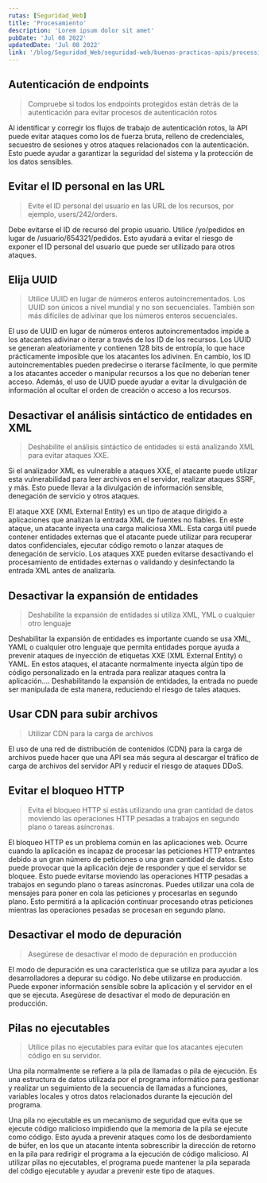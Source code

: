 ```yaml
---
rutas: [Seguridad_Web]
title: 'Procesamiento'
description: 'Lorem ipsum dolor sit amet'
pubDate: 'Jul 08 2022'
updatedDate: 'Jul 08 2022'
link: '/blog/Seguridad_Web/seguridad-web/buenas-practicas-apis/processing'
---
```


## Autenticación de endpoints
> Compruebe si todos los endpoints protegidos están detrás de la autenticación para evitar procesos de autenticación rotos

Al identificar y corregir los flujos de trabajo de autenticación rotos, la API puede evitar ataques como los de fuerza bruta, relleno de credenciales, secuestro de sesiones y otros ataques relacionados con la autenticación. Esto puede ayudar a garantizar la seguridad del sistema y la protección de los datos sensibles.

## Evitar el ID personal en las URL
> Evite el ID personal del usuario en las URL de los recursos, por ejemplo, users/242/orders.

Debe evitarse el ID de recurso del propio usuario. Utilice /yo/pedidos en lugar de /usuario/654321/pedidos. Esto ayudará a evitar el riesgo de exponer el ID personal del usuario que puede ser utilizado para otros ataques.

## Elija UUID
> Utilice UUID en lugar de números enteros autoincrementados. Los UUID son únicos a nivel mundial y no son secuenciales. También son más difíciles de adivinar que los números enteros secuenciales.

El uso de UUID en lugar de números enteros autoincrementados impide a los atacantes adivinar o iterar a través de los ID de los recursos. Los UUID se generan aleatoriamente y contienen 128 bits de entropía, lo que hace prácticamente imposible que los atacantes los adivinen. En cambio, los ID autoincrementables pueden predecirse o iterarse fácilmente, lo que permite a los atacantes acceder o manipular recursos a los que no deberían tener acceso. Además, el uso de UUID puede ayudar a evitar la divulgación de información al ocultar el orden de creación o acceso a los recursos.

## Desactivar el análisis sintáctico de entidades en XML
> Deshabilite el análisis sintáctico de entidades si está analizando XML para evitar ataques XXE.

Si el analizador XML es vulnerable a ataques XXE, el atacante puede utilizar esta vulnerabilidad para leer archivos en el servidor, realizar ataques SSRF, y más. Esto puede llevar a la divulgación de información sensible, denegación de servicio y otros ataques.

El ataque XXE (XML External Entity) es un tipo de ataque dirigido a aplicaciones que analizan la entrada XML de fuentes no fiables. En este ataque, un atacante inyecta una carga maliciosa XML. Esta carga útil puede contener entidades externas que el atacante puede utilizar para recuperar datos confidenciales, ejecutar código remoto o lanzar ataques de denegación de servicio. Los ataques XXE pueden evitarse desactivando el procesamiento de entidades externas o validando y desinfectando la entrada XML antes de analizarla.

## Desactivar la expansión de entidades
> Deshabilite la expansión de entidades si utiliza XML, YML o cualquier otro lenguaje

Deshabilitar la expansión de entidades es importante cuando se usa XML, YAML o cualquier otro lenguaje que permita entidades porque ayuda a prevenir ataques de inyección de etiquetas XXE (XML External Entity) o YAML. En estos ataques, el atacante normalmente inyecta algún tipo de código personalizado en la entrada para realizar ataques contra la aplicación.... Deshabilitando la expansión de entidades, la entrada no puede ser manipulada de esta manera, reduciendo el riesgo de tales ataques.

## Usar CDN para subir archivos
> Utilizar CDN para la carga de archivos

El uso de una red de distribución de contenidos (CDN) para la carga de archivos puede hacer que una API sea más segura al descargar el tráfico de carga de archivos del servidor API y reducir el riesgo de ataques DDoS.

## Evitar el bloqueo HTTP
> Evita el bloqueo HTTP si estás utilizando una gran cantidad de datos moviendo las operaciones HTTP pesadas a trabajos en segundo plano o tareas asíncronas.

El bloqueo HTTP es un problema común en las aplicaciones web. Ocurre cuando la aplicación es incapaz de procesar las peticiones HTTP entrantes debido a un gran número de peticiones o una gran cantidad de datos. Esto puede provocar que la aplicación deje de responder y que el servidor se bloquee. Esto puede evitarse moviendo las operaciones HTTP pesadas a trabajos en segundo plano o tareas asíncronas. Puedes utilizar una cola de mensajes para poner en cola las peticiones y procesarlas en segundo plano. Esto permitirá a la aplicación continuar procesando otras peticiones mientras las operaciones pesadas se procesan en segundo plano.

## Desactivar el modo de depuración
> Asegúrese de desactivar el modo de depuración en producción

El modo de depuración es una característica que se utiliza para ayudar a los desarrolladores a depurar su código. No debe utilizarse en producción. Puede exponer información sensible sobre la aplicación y el servidor en el que se ejecuta. Asegúrese de desactivar el modo de depuración en producción.

## Pilas no ejecutables
> Utilice pilas no ejecutables para evitar que los atacantes ejecuten código en su servidor.

Una pila normalmente se refiere a la pila de llamadas o pila de ejecución. Es una estructura de datos utilizada por el programa informático para gestionar y realizar un seguimiento de la secuencia de llamadas a funciones, variables locales y otros datos relacionados durante la ejecución del programa.

Una pila no ejecutable es un mecanismo de seguridad que evita que se ejecute código malicioso impidiendo que la memoria de la pila se ejecute como código. Esto ayuda a prevenir ataques como los de desbordamiento de búfer, en los que un atacante intenta sobrescribir la dirección de retorno en la pila para redirigir el programa a la ejecución de código malicioso. Al utilizar pilas no ejecutables, el programa puede mantener la pila separada del código ejecutable y ayudar a prevenir este tipo de ataques.